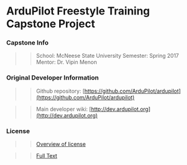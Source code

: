 # ArduPilot Freestyle Training Capstone Project

### Capstone Info ###

>>School: McNeese State University
>>Semester: Spring 2017
>>Mentor: Dr. Vipin Menon

### Original Developer Information ###

>>Github repository: [https://github.com/ArduPilot/ardupilot](https://github.com/ArduPilot/ardupilot)

>>Main developer wiki: [http://dev.ardupilot.org](http://dev.ardupilot.org)

### License ###
>>[Overview of license](http://dev.ardupilot.com/wiki/license-gplv3)

>>[Full Text](https://github.com/ArduPilot/ardupilot/blob/master/COPYING.txt)

